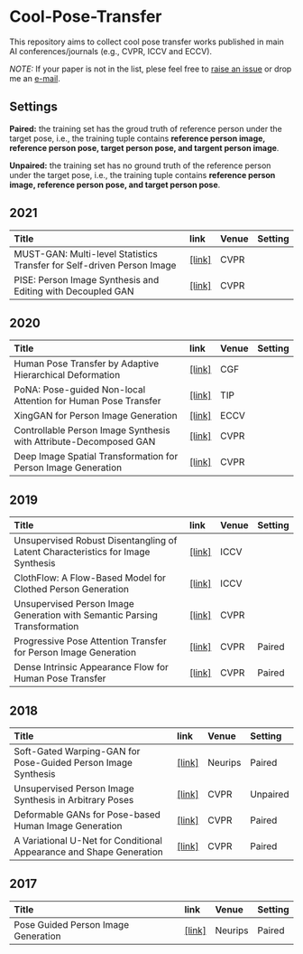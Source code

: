 # Cool-Pose-Transfer

This repository aims to collect cool pose transfer works published in main AI conferences/journals (e.g., CVPR, ICCV and ECCV).

*NOTE:* If your paper is not in the list, plese feel free to [raise an issue](https://github.com/SenHe/Cool-GAN-Works/issues) or drop me an [e-mail](mailto:senhe752@gmail.com?subject=[GitHub]%fewshot%papers).

## Settings
**Paired:** the training set has the groud truth of reference person under the target pose, i.e., the training tuple contains **reference person image, reference person pose, target person pose, and targent person image**.

**Unpaired:** the training set has no ground truth of the reference person under the target pose, i.e., the training tuple contains **reference person image, reference person pose, and target person pose**.

## 2021
| Title | link | Venue| Setting|
| :-----|:-----|:-----|:-------|
|MUST-GAN: Multi-level Statistics Transfer for Self-driven Person Image|[[link]](https://arxiv.org/pdf/2011.09084.pdf)|CVPR||
|PISE: Person Image Synthesis and Editing with Decoupled GAN|[[link]](https://arxiv.org/pdf/2103.04023.pdf)|CVPR||
## 2020
| Title | link | Venue| Setting|
| :-----|:-----|:-----|:-------|
|Human Pose Transfer by Adaptive Hierarchical Deformation|[[link]](https://arxiv.org/pdf/2012.06940.pdf)|CGF||
|PoNA: Pose-guided Non-local Attention for Human Pose Transfer|[[link]](https://arxiv.org/pdf/2012.07049.pdf)|TIP||
|XingGAN for Person Image Generation|[[link]](https://arxiv.org/pdf/2007.09278.pdf)|ECCV||
|Controllable Person Image Synthesis with Attribute-Decomposed GAN|[[link]](https://arxiv.org/pdf/2003.12267.pdf)|CVPR||
|Deep Image Spatial Transformation for Person Image Generation|[[link]](https://arxiv.org/pdf/2003.00696.pdf)|CVPR||
## 2019
| Title | link | Venue| Setting|
| :-----|:-----|:-----|:-------|
|Unsupervised Robust Disentangling of Latent Characteristics for Image Synthesis|[[link]](https://arxiv.org/pdf/1910.10223.pdf)|ICCV||
|ClothFlow: A Flow-Based Model for Clothed Person Generation|[[link]](https://openaccess.thecvf.com/content_ICCV_2019/papers/Han_ClothFlow_A_Flow-Based_Model_for_Clothed_Person_Generation_ICCV_2019_paper.pdf)|ICCV||
|Unsupervised Person Image Generation with Semantic Parsing Transformation|[[link]](https://arxiv.org/pdf/1904.03379.pdf)|CVPR||
|Progressive Pose Attention Transfer for Person Image Generation|[[link]](https://arxiv.org/pdf/1904.03349.pdf)|CVPR|Paired|
|Dense Intrinsic Appearance Flow for Human Pose Transfer|[[link]](https://arxiv.org/pdf/1903.11326.pdf)|CVPR|Paired|
## 2018
| Title | link | Venue| Setting|
| :-----|:-----|:-----|:-------|
|Soft-Gated Warping-GAN for Pose-Guided Person Image Synthesis|[[link]](https://papers.nips.cc/paper/2018/file/1700002963a49da13542e0726b7bb758-Paper.pdf)|Neurips|Paired|
|Unsupervised Person Image Synthesis in Arbitrary Poses|[[link]](https://arxiv.org/pdf/1809.10280.pdf)|CVPR|Unpaired|
|Deformable GANs for Pose-based Human Image Generation|[[link]](https://arxiv.org/pdf/1801.00055.pdf)|CVPR|Paired|
|A Variational U-Net for Conditional Appearance and Shape Generation|[[link]](https://arxiv.org/pdf/1804.04694.pdf)|CVPR|Paired|
## 2017
| Title | link | Venue| Setting|
| :-----|:-----|:-----| :------|
|Pose Guided Person Image Generation|[[link]](https://arxiv.org/pdf/1705.09368.pdf)|Neurips|Paired|
